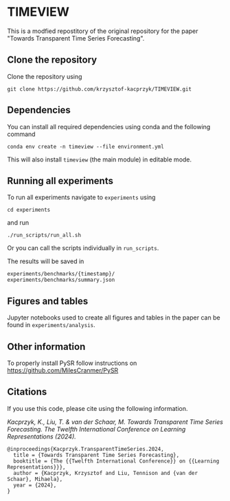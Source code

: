 # TIMEVIEW

This is  a modfied repostitory of the original repository for the paper "Towards Transparent Time Series Forecasting".

## Clone the repository
Clone the repository using
```
git clone https://github.com/krzysztof-kacprzyk/TIMEVIEW.git
```

## Dependencies
You can install all required dependencies using conda and the following command
```
conda env create -n timeview --file environment.yml
```
This will also install `timeview` (the main module) in editable mode.

## Running all experiments
To run all experiments navigate to `experiments` using
```
cd experiments
``` 
and run
```
./run_scripts/run_all.sh
```
Or you can call the scripts individually in `run_scripts`.

The results will be saved in
```
experiments/benchmarks/{timestamp}/
experiments/benchmarks/summary.json
```

## Figures and tables
Jupyter notebooks used to create all figures and tables in the paper can be found in `experiments/analysis`.

## Other information
To properly install PySR follow instructions on https://github.com/MilesCranmer/PySR

## Citations
If you use this code, please cite using the following information.

*Kacprzyk, K., Liu, T. & van der Schaar, M. Towards Transparent Time Series Forecasting. The Twelfth International Conference on Learning Representations (2024).*


```
@inproceedings{Kacprzyk.TransparentTimeSeries.2024,
  title = {Towards Transparent Time Series Forecasting},
  booktitle = {The {{Twelfth International Conference}} on {{Learning Representations}}},
  author = {Kacprzyk, Krzysztof and Liu, Tennison and {van der Schaar}, Mihaela},
  year = {2024},
}
```

